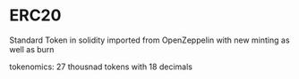 # ERC20
Standard Token in solidity imported from OpenZeppelin
with new minting as well as burn

tokenomics: 27 thousnad tokens with 18 decimals
